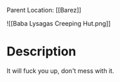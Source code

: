 Parent Location: [[Barez]]

![[Baba Lysagas Creeping Hut.png]]
# Description
It will fuck you up, don't mess with it. 